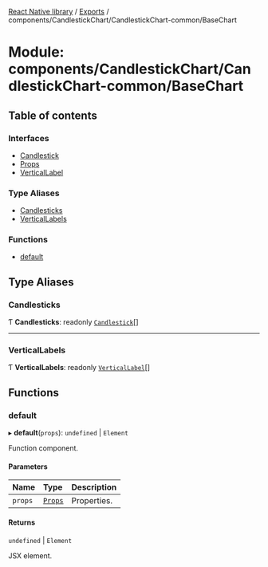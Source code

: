 [React Native library](../index.md) / [Exports](../modules.md) / components/CandlestickChart/CandlestickChart-common/BaseChart

# Module: components/CandlestickChart/CandlestickChart-common/BaseChart

## Table of contents

### Interfaces

- [Candlestick](../interfaces/components_CandlestickChart_CandlestickChart_common_BaseChart.Candlestick.md)
- [Props](../interfaces/components_CandlestickChart_CandlestickChart_common_BaseChart.Props.md)
- [VerticalLabel](../interfaces/components_CandlestickChart_CandlestickChart_common_BaseChart.VerticalLabel.md)

### Type Aliases

- [Candlesticks](components_CandlestickChart_CandlestickChart_common_BaseChart.md#candlesticks)
- [VerticalLabels](components_CandlestickChart_CandlestickChart_common_BaseChart.md#verticallabels)

### Functions

- [default](components_CandlestickChart_CandlestickChart_common_BaseChart.md#default)

## Type Aliases

### Candlesticks

Ƭ **Candlesticks**: readonly [`Candlestick`](../interfaces/components_CandlestickChart_CandlestickChart_common_BaseChart.Candlestick.md)[]

___

### VerticalLabels

Ƭ **VerticalLabels**: readonly [`VerticalLabel`](../interfaces/components_CandlestickChart_CandlestickChart_common_BaseChart.VerticalLabel.md)[]

## Functions

### default

▸ **default**(`props`): `undefined` \| `Element`

Function component.

#### Parameters

| Name | Type | Description |
| :------ | :------ | :------ |
| `props` | [`Props`](../interfaces/components_CandlestickChart_CandlestickChart_common_BaseChart.Props.md) | Properties. |

#### Returns

`undefined` \| `Element`

JSX element.
